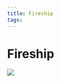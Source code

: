 ```yaml
---
title: Fireship
tags:
---
```


# Fireship
[![](https://yt3.ggpht.com/ytc/AKedOLR5CDv14gL4DQ7I4gxIlBMY6u-CNsq2qfeev48R2g=s48-c-k-c0x00ffffff-no-rj)](https://www.youtube.com/c/Fireship)
